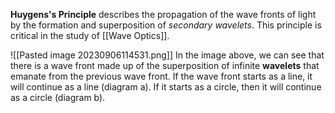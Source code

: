**Huygens's Principle** describes the propagation of the wave fronts of light by the formation and superposition of *secondary wavelets*. This principle is critical in the study of [[Wave Optics]].

![[Pasted image 20230906114531.png]]
In the image above, we can see that there is a wave front made up of the superposition of infinite **wavelets** that emanate from the previous wave front. If the wave front starts as a line, it will continue as a line (diagram a). If it starts as a circle, then it will continue as a circle (diagram b).
